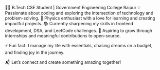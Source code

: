 👨‍💻 B.Tech CSE Student | Government Engineering College Raipur
💡 Passionate about coding and exploring the intersection of technology and problem-solving.
🌌 Physics enthusiast with a love for learning and creating impactful projects.
📚 Currently sharpening my skills in frontend development, DSA, and LeetCode challenges.
🚀 Aspiring to grow through internships and meaningful contributions to open-source.

⚡ Fun fact: I manage my life with essentials, chasing dreams on a budget, and finding joy in the journey.

📬 Let’s connect and create something amazing together!
